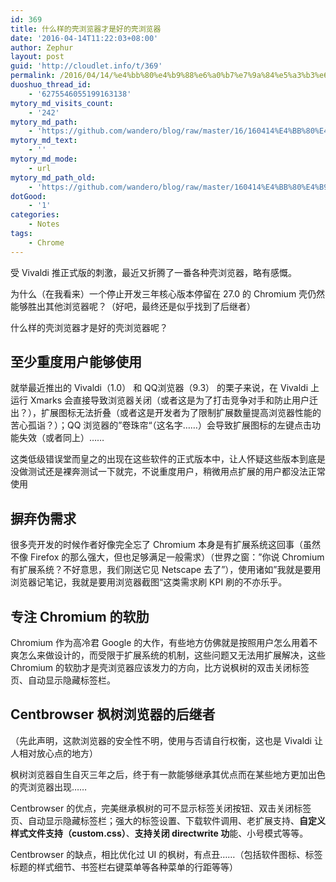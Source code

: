 ```yaml
---
id: 369
title: 什么样的壳浏览器才是好的壳浏览器
date: '2016-04-14T11:22:03+08:00'
author: Zephur
layout: post
guid: 'http://cloudlet.info/t/369'
permalink: /2016/04/14/%e4%bb%80%e4%b9%88%e6%a0%b7%e7%9a%84%e5%a3%b3%e6%b5%8f%e8%a7%88%e5%99%a8%e6%89%8d%e6%98%af%e5%a5%bd%e7%9a%84%e5%a3%b3%e6%b5%8f%e8%a7%88%e5%99%a8-%e6%8e%a8%e8%8d%90-centbrowser/
duoshuo_thread_id:
    - '6275546055199163138'
mytory_md_visits_count:
    - '242'
mytory_md_path:
    - 'https://github.com/wandero/blog/raw/master/16/160414%E4%BB%80%E4%B9%88%E6%A0%B7%E7%9A%84%E5%A3%B3%E6%B5%8F%E8%A7%88%E5%99%A8%E6%89%8D%E6%98%AF%E5%A5%BD%E7%9A%84%E5%A3%B3%E6%B5%8F%E8%A7%88%E5%99%A8.md'
mytory_md_text:
    - ''
mytory_md_mode:
    - url
mytory_md_path_old:
    - 'https://github.com/wandero/blog/raw/master/160414%E4%BB%80%E4%B9%88%E6%A0%B7%E7%9A%84%E5%A3%B3%E6%B5%8F%E8%A7%88%E5%99%A8%E6%89%8D%E6%98%AF%E5%A5%BD%E7%9A%84%E5%A3%B3%E6%B5%8F%E8%A7%88%E5%99%A8.md'
dotGood:
    - '1'
categories:
    - Notes
tags:
    - Chrome
---
```


受 Vivaldi 推正式版的刺激，最近又折腾了一番各种壳浏览器，略有感慨。

为什么（在我看来）一个停止开发三年核心版本停留在 27.0 的 Chromium 壳仍然能够胜出其他浏览器呢？（好吧，最终还是似乎找到了后继者）

什么样的壳浏览器才是好的壳浏览器呢？

<!--more-->

## 至少重度用户能够使用

就举最近推出的 Vivaldi（1.0） 和 QQ浏览器（9.3） 的栗子来说，在 Vivaldi 上运行 Xmarks 会直接导致浏览器关闭（或者这是为了打击竞争对手和防止用户迁出？），扩展图标无法折叠（或者这是开发者为了限制扩展数量提高浏览器性能的苦心孤诣？）；QQ 浏览器的”卷珠帘“（这名字……）会导致扩展图标的左键点击功能失效（或者同上）……

这类低级错误堂而皇之的出现在这些软件的正式版本中，让人怀疑这些版本到底是没做测试还是裸奔测试一下就完，不说重度用户，稍微用点扩展的用户都没法正常使用

## 摒弃伪需求

很多壳开发的时候作者好像完全忘了 Chromium 本身是有扩展系统这回事（虽然不像 Firefox 的那么强大，但也足够满足一般需求）（世界之窗：”你说 Chromium 有扩展系统？不好意思，我们刚送它见 Netscape 去了”），使用诸如”我就是要用浏览器记笔记，我就是要用浏览器截图“这类需求刷 KPI 刷的不亦乐乎。

## 专注 Chromium 的软肋

Chromium 作为高冷君 Google 的大作，有些地方仿佛就是按照用户怎么用着不爽怎么来做设计的，而受限于扩展系统的机制，这些问题又无法用扩展解决，这些 Chromium 的软肋才是壳浏览器应该发力的方向，比方说枫树的双击关闭标签页、自动显示隐藏标签栏。

## Centbrowser 枫树浏览器的后继者

（先此声明，这款浏览器的安全性不明，使用与否请自行权衡，这也是 Vivaldi 让人相对放心点的地方）

枫树浏览器自生自灭三年之后，终于有一款能够继承其优点而在某些地方更加出色的壳浏览器出现……

Centbrowser 的优点，完美继承枫树的可不显示标签关闭按钮、双击关闭标签页、自动显示隐藏标签栏；强大的标签设置、下载软件调用、老扩展支持、**自定义样式文件支持（custom.css）**、**支持关闭 directwrite 功**能、小号模式等等。

Centbrowser 的缺点，相比优化过 UI 的枫树，有点丑……（包括软件图标、标签标题的样式细节、书签栏右键菜单等各种菜单的行距等等）